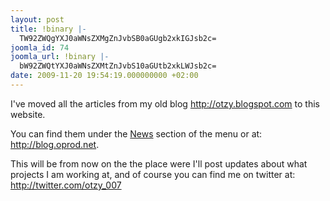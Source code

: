 ```yaml
---
layout: post
title: !binary |-
  TW92ZWQgYXJ0aWNsZXMgZnJvbSB0aGUgb2xkIGJsb2c=
joomla_id: 74
joomla_url: !binary |-
  bW92ZWQtYXJ0aWNsZXMtZnJvbS10aGUtb2xkLWJsb2c=
date: 2009-11-20 19:54:19.000000000 +02:00
---
```

I've moved all the articles from my old blog <a href="http://otzy.blogspot.com/" target="_blank">http://otzy.blogspot.com</a> to this website.

You can find them under the <a href="http://oprod.net/index.php/news" target="_blank">News</a> section of the menu or at: <a href="http://blog.oprod.net" target="_self">http://blog.oprod.net</a>.

This will be from now on the the place were I'll post updates about what projects I am working at, and of course you can find me on twitter at:  <a href="http://twitter.com/otzy_007" target="_blank">http://twitter.com/otzy_007</a>
